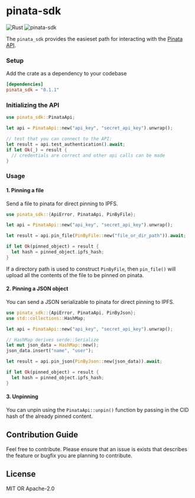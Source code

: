 # pinata-sdk

![Rust](https://github.com/perfectmak/pinata-sdk/workflows/Rust/badge.svg)
![pinata-sdk](https://docs.rs/pinata-sdk/badge.svg)

The `pinata_sdk` provides the easieset path for interacting with the [Pinata API](https://pinata.cloud/documentation#GettingStarted).

### Setup
Add the crate as a dependency to your codebase

```toml
[dependencies]
pinata_sdk = "0.1.1"
```

### Initializing the API
```rust
use pinata_sdk::PinataApi;

let api = PinataApi::new("api_key", "secret_api_key").unwrap();

// test that you can connect to the API:
let result = api.test_authentication().await;
if let Ok(_) = result {
  // credentials are correct and other api calls can be made
}
```

### Usage
#### 1. Pinning a file
Send a file to pinata for direct pinning to IPFS.

```rust
use pinata_sdk::{ApiError, PinataApi, PinByFile};

let api = PinataApi::new("api_key", "secret_api_key").unwrap();

let result = api.pin_file(PinByFile::new("file_or_dir_path")).await;

if let Ok(pinned_object) = result {
  let hash = pinned_object.ipfs_hash;
}
```

If a directory path is used to construct `PinByFile`, then `pin_file()` will upload all the contents
of the file to be pinned on pinata.

#### 2. Pinning a JSON object
You can send a JSON serializable to pinata for direct pinning to IPFS.

```rust
use pinata_sdk::{ApiError, PinataApi, PinByJson};
use std::collections::HashMap;

let api = PinataApi::new("api_key", "secret_api_key").unwrap();

// HashMap derives serde::Serialize
let mut json_data = HashMap::new();
json_data.insert("name", "user");

let result = api.pin_json(PinByJson::new(json_data)).await;

if let Ok(pinned_object) = result {
  let hash = pinned_object.ipfs_hash;
}
```

#### 3. Unpinning
You can unpin using the `PinataApi::unpin()` function by passing in the CID hash of the already
pinned content.


## Contribution Guide
Feel free to contribute. Please ensure that an issue is exists that describes the feature or bugfix you are planning to contribute.

## License
MIT OR Apache-2.0
